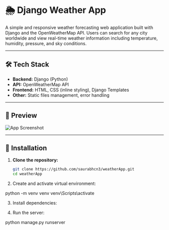 # 🌦️ Django Weather App

A simple and responsive weather forecasting web application built with Django and the OpenWeatherMap API. Users can search for any city worldwide and view real-time weather information including temperature, humidity, pressure, and sky conditions.

---

## 🛠️ Tech Stack

- **Backend:** Django (Python)
- **API:** OpenWeatherMap API
- **Frontend:** HTML, CSS (inline styling), Django Templates
- **Other:** Static files management, error handling

---

## 📸 Preview

![App Screenshot](static/image/bg.jpg)

---

## 🔧 Installation

1. **Clone the repository:**
   ```bash
   git clone https://github.com/saurabhcn3/weatherApp.git
   cd weatherApp

2. Create and activate virtual environment:

python -m venv venv
venv\Scripts\activate

3. Install dependencies:

   
4. Run the server:

python manage.py runserver





